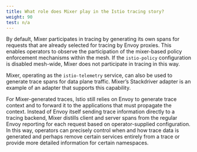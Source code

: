 ```yaml
---
title: What role does Mixer play in the Istio tracing story?
weight: 90
test: n/a
---
```


By default, Mixer participates in tracing by generating its own spans for requests that are already selected for tracing by Envoy proxies. This enables operators to observe the participation of the mixer-based policy enforcement mechanisms within the mesh. If the `istio-policy` configuration is disabled mesh-wide, Mixer does not participate in tracing in this way.

Mixer, operating as the `istio-telemetry` service, can also be used to generate trace spans for data plane traffic. Mixer’s Stackdriver adapter is an example of an adapter that supports this capability.

For Mixer-generated traces, Istio still relies on Envoy to generate trace context and to forward it to the applications that must propagate the context. Instead of Envoy itself sending trace information directly to a tracing backend, Mixer distills client and server spans from the regular Envoy reporting for each request based on operator-supplied configuration. In this way, operators can precisely control when and how trace data is generated and perhaps remove certain services entirely from a trace or provide more detailed information for certain namespaces.
